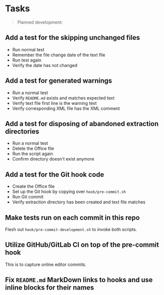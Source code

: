 # Tasks

> Planned development:

## Add a test for the skipping unchanged files

- Run normal test
- Remember the file change date of the text file
- Run test again
- Verify the date has not changed

## Add a test for generated warnings

- Run a normal test
- Verify `README.md` exists and matches expected text
- Verify text file first line is the warning text
- Verify corresponding XML file has the XML comment

## Add a test for disposing of abandoned extraction directories

- Run a normal test
- Delete the Office file
- Run the script again
- Confirm directory doesn't exist anymore

## Add a test for the Git hook code

- Create the Office file
- Set up the Git hook by copying over `hook/pre-commit.sh`
- Run Git commit
- Verify extraction directory has been created and text file matches

## Make tests run on each commit in this repo

Flesh out `hook/pre-commit-development.sh` to invoke both scripts.

## Utilize GitHub/GitLab CI on top of the pre-commit hook

This is to capture online editor commits.

## Fix `README.md` MarkDown links to hooks and use inline blocks for their names
